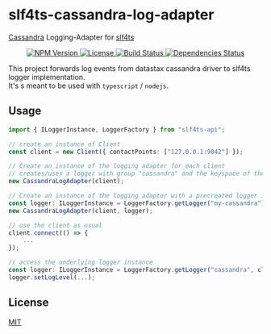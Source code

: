 # slf4ts-cassandra-log-adapter

[Cassandra](https://github.com/datastax/nodejs-driver) Logging-Adapter for [slf4ts](https://www.npmjs.org/package/slf4ts-api)

<p align="center">
    <a href="https://www.npmjs.org/package/slf4ts-cassandra-log-adapter">
        <img src="https://img.shields.io/npm/v/slf4ts-cassandra-log-adapter.svg" alt="NPM Version">
    </a>
    <a href="https://www.npmjs.org/package/slf4ts-cassandra-log-adapter">
        <img src="https://img.shields.io/npm/l/slf4ts-cassandra-log-adapter.svg" alt="License">
    </a>
    <a href="https://travis-ci.org/rstiller/slf4ts-cassandra-log-adapter">
        <img src="http://img.shields.io/travis/rstiller/slf4ts-cassandra-log-adapter/master.svg" alt="Build Status">
    </a>
    <a href="https://david-dm.org/rstiller/slf4ts-cassandra-log-adapter">
        <img src="https://img.shields.io/david/rstiller/slf4ts-cassandra-log-adapter.svg" alt="Dependencies Status">
    </a>
</p>

This project forwards log events from datastax cassandra driver to slf4ts logger implementation.  
It's s meant to be used with `typescript` / `nodejs`.

## Usage

```typescript
import { ILoggerInstance, LoggerFactory } from "slf4ts-api";

// create an instance of Client
const client = new Client({ contactPoints: ["127.0.0.1:9042"] });

// Create an instance of the logging adapter for each client
// creates/uses a logger with group "cassandra" and the keyspace of the client as name (empty string if not configured) 
new CassandraLogAdapter(client);

// Create an instance of the logging adapter with a precreated logger instance
const logger: ILoggerInstance = LoggerFactory.getLogger("my-cassandra");
new CassandraLogAdapter(client, logger);

// use the client as usual
client.connect(() => {
    ...
});

// access the underlying logger instance
const logger: ILoggerInstance = LoggerFactory.getLogger("cassandra", client.keyspace);
logger.setLogLevel(...);
```

## License

[MIT](https://www.opensource.org/licenses/mit-license.php)
